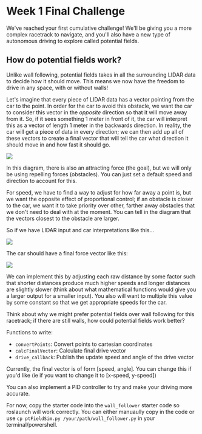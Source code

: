 # Week 1 Final Challenge

We've reached your first cumulative challenge! We'll be giving you a more complex racetrack to navigate, and you'll also have a new type of autonomous driving to explore called potential fields.

## How do potential fields work?
Unlike wall following, potential fields takes in all the surrounding LIDAR data to decide how it should move. This means we now have the freedom to drive in any space, with or without walls!

Let's imagine that every piece of LIDAR data has a vector pointing from the car to the point. In order for the car to avoid this obstacle, we want the car to consider this vector in the *opposite* direction so that it will move away from it. So, if it sees something 1 meter in front of it, the car will interpret this as a vector of length 1 meter in the backwards direction. In reality, the car will get a piece of data in every direction; we can then add up all of these vectors to create a final vector that will tell the car what direction it should move in and how fast it should go.

![](Resources/ptFieldsDiagram.jpg)

In this diagram, there is also an attracting force (the goal), but we will only be using repelling forces (obstacles). You can just set a default speed and direction to account for this. 

For speed, we have to find a way to adjust for how far away a point is, but we want the opposite effect of proportional control; if an obstacle is closer to the car, we want it to take priority over other, farther away obstacles that we don't need to deal with at the moment. You can tell in the diagram that the vectors closest to the obstacle are larger. 

So if we have LIDAR input and car interpretations like this...

![](Resources/PtFieldGif.gif)

The car should have a final force vector like this:

![](Resources/PtFieldsFinal.jpg)

We can implement this by adjusting each raw distance by some factor such that shorter distances produce much higher speeds and longer distances are slightly slower (think about what mathematical functions would give you a larger output for a smaller input). You also will want to multiple this value by some constant so that we get appropriate speeds for the car.

Think about why we might prefer potential fields over wall following for this racetrack; if there are still walls, how could potential fields work better?

Functions to write:
* `convertPoints`: Convert points to cartesian coordinates
* `calcFinalVector`: Calculate final drive vector
* `drive_callback`: Publish the update speed and angle of the drive vector

Currently, the final vector is of form [speed, angle]. You can change this if you'd like (ie if you want to change it to [x-speed, y-speed])

You can also implement a PID controller to try and make your driving more accurate.

For now, copy the starter code into the `wall_follower` starter code so roslaunch will work correctly. You can either manuaully copy in the code or use `cp ptFieldSim.py /your/path/wall_follower.py` in your terminal/powershell. 
